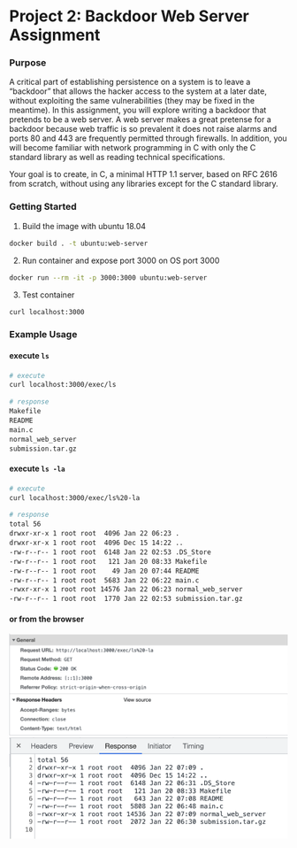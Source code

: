 # Project 2: Backdoor Web Server Assignment

### Purpose

A critical part of establishing persistence on a system is to leave a “backdoor” that allows the hacker access to the system at a later date, without exploiting the same vulnerabilities (they may be fixed in the meantime). In this assignment, you will explore writing a backdoor that pretends to be a web server. A web server makes a great pretense for a backdoor because web traffic is so prevalent it does not raise alarms and ports 80 and 443 are frequently permitted through firewalls. In addition, you will become familiar with network programming in C with only the C standard library as well as reading technical specifications.

Your goal is to create, in C, a minimal HTTP 1.1 server, based on RFC 2616 from scratch, without using any libraries except for the C standard library.

### Getting Started

1. Build the image with ubuntu 18.04

```sh
docker build . -t ubuntu:web-server
```

2. Run container and expose port 3000 on OS port 3000

```sh
docker run --rm -it -p 3000:3000 ubuntu:web-server
```

3. Test container

```sh
curl localhost:3000
```

### Example Usage

#### execute `ls`

```sh
# execute
curl localhost:3000/exec/ls
```

```sh
# response
Makefile
README
main.c
normal_web_server
submission.tar.gz
```

#### execute `ls -la`

```sh
# execute
curl localhost:3000/exec/ls%20-la
```

```sh
# response
total 56
drwxr-xr-x 1 root root  4096 Jan 22 06:23 .
drwxr-xr-x 1 root root  4096 Dec 15 14:22 ..
-rw-r--r-- 1 root root  6148 Jan 22 02:53 .DS_Store
-rw-r--r-- 1 root root   121 Jan 20 08:33 Makefile
-rw-r--r-- 1 root root    49 Jan 20 07:44 README
-rw-r--r-- 1 root root  5683 Jan 22 06:22 main.c
-rwxr-xr-x 1 root root 14576 Jan 22 06:23 normal_web_server
-rw-r--r-- 1 root root  1770 Jan 22 02:53 submission.tar.gz
```

#### or from the browser

<img src="./uploads/request_headers.png" alt="request_headers" />
<img src="./uploads/response.png" alt="response" />
